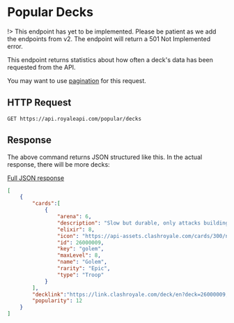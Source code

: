 # Popular Decks

!> This endpoint has yet to be implemented. Please be patient as we add the endpoints from v2. The endpoint will return a 501 Not Implemented error.

This endpoint returns statistics about how often a deck's data has been requested from the API.

You may want to use [pagination](pagination) for this request.

## HTTP Request

`GET https://api.royaleapi.com/popular/decks`

## Response

The above command returns JSON structured like this. In the actual response, there will be more decks:

<a href="/json/popular_decks.json">Full JSON response</a>

```json
[
    {
        "cards":[
            {
                "arena": 6,
                "description": "Slow but durable, only attacks buildings. When destroyed, explosively splits into two Golemites and deals area damage!",
                "elixir": 8,
                "icon": "https://api-assets.clashroyale.com/cards/300/npdmCnET7jmVjJvjJQkFnNSNnDxYHDBigbvIAloFMds.png",
                "id": 26000009,
                "key": "golem",
                "maxLevel": 8,
                "name": "Golem",
                "rarity": "Epic",
                "type": "Troop"
            }
        ],
        "decklink":"https://link.clashroyale.com/deck/en?deck=26000009;26000015;26000016;26000027;26000039;27000007;28000008;28000012",
        "popularity": 12
    }
]
```
